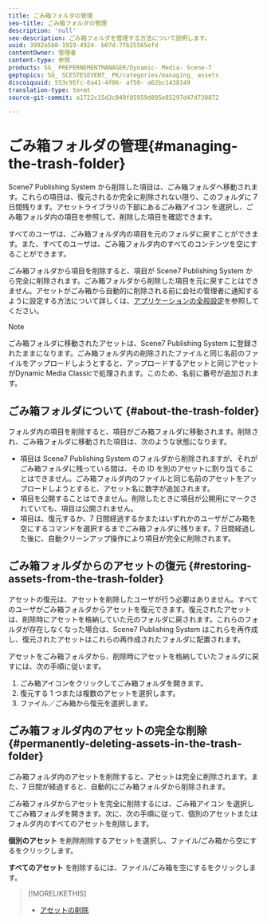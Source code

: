 ```yaml
---
title: ごみ箱フォルダの管理
seo-title: ごみ箱フォルダの管理
description: 'null'
seo-description: ごみ箱フォルダを管理する方法について説明します。
uuid: 3992a5b8-1919-4924- b07d-7fb25565efd
contentOwner: 管理者
content-type: 参照
products: SG_ PREPERNEMENTMANAGER/Dynamic- Media- Scene-7
geptopics: SG_ SCESTESEVENT_ PK/categories/managing_ assets
discoiquuid: 553c95fc-0a41-4f06- af50- a62bc1438149
translation-type: tm+mt
source-git-commit: a1722c15d3c049f05959d895e85297d47d730872

---
```



# ごみ箱フォルダの管理{#managing-the-trash-folder}

Scene7 Publishing System から削除した項目は、ごみ箱フォルダへ移動されます。これらの項目は、復元されるか完全に削除されない限り、このフォルダに 7 日間残ります。アセットライブラリの下部にあるごみ箱アイコン  を選択し、ごみ箱フォルダ内の項目を参照して、削除した項目を確認できます。

すべてのユーザは、ごみ箱フォルダ内の項目を元のフォルダに戻すことができます。また、すべてのユーザは、ごみ箱フォルダ内のすべてのコンテンツを空にすることができます。

ごみ箱フォルダから項目を削除すると、項目が Scene7 Publishing System から完全に削除されます。ごみ箱フォルダから削除した項目を元に戻すことはできません。アセットがごみ箱から自動的に削除される前に会社の管理者に通知するように設定する方法について詳しくは、[アプリケーションの全般設定](application-setup.md#general_settings)を参照してください。

>[!NOTE]
>
>ごみ箱フォルダに移動されたアセットは、Scene7 Publishing System に登録されたままになります。ごみ箱フォルダ内の削除されたファイルと同じ名前のファイルをアップロードしようとすると、アップロードするアセットと同じアセットがDynamic Media Classicで処理されます。このため、名前に番号が追加されます。

## ごみ箱フォルダについて {#about-the-trash-folder}

フォルダ内の項目を削除すると、項目がごみ箱フォルダに移動されます。削除され、ごみ箱フォルダに移動された項目は、次のような状態になります。

* 項目は Scene7 Publishing System のフォルダから削除されますが、それがごみ箱フォルダに残っている間は、その ID を別のアセットに割り当てることはできません。ごみ箱フォルダ内のファイルと同じ名前のアセットをアップロードしようとすると、アセット名に数字が追加されます。
* 項目を公開することはできません。削除したときに項目が公開用にマークされていても、項目は公開されません。
* 項目は、復元するか、7 日間経過するかまたはいずれかのユーザがごみ箱を空にするコマンドを選択するまでごみ箱フォルダに残ります。7 日間経過した後に、自動クリーンアップ操作により項目が完全に削除されます。

## ごみ箱フォルダからのアセットの復元 {#restoring-assets-from-the-trash-folder}

アセットの復元は、アセットを削除したユーザが行う必要はありません。すべてのユーザがごみ箱フォルダからアセットを復元できます。復元されたアセットは、削除時にアセットを格納していた元のフォルダに戻されます。これらのフォルダが存在しなくなった場合は、Scene7 Publishing System はこれらを再作成し、復元されたアセットはこれらの再作成されたフォルダに配置されます。

アセットをごみ箱フォルダから、削除時にアセットを格納していたフォルダに戻すには、次の手順に従います。

1. ごみ箱アイコンをクリックしてごみ箱フォルダを開きます。
1. 復元する 1 つまたは複数のアセットを選択します。
1. ファイル／ごみ箱から復元を選択します。

## ごみ箱フォルダ内のアセットの完全な削除 {#permanently-deleting-assets-in-the-trash-folder}

ごみ箱フォルダ内のアセットを削除すると、アセットは完全に削除されます。また、7 日間が経過すると、自動的にごみ箱フォルダから削除されます。

ごみ箱フォルダからアセットを完全に削除するには、ごみ箱アイコン  を選択してごみ箱フォルダを開きます。次に、次の手順に従って、個別のアセットまたはフォルダ内のすべてのアセットを削除します。

**個別のアセット** を削除削除するアセットを選択し、ファイル/ごみ箱から空にするをクリックします。

**すべてのアセット** を削除するには、ファイル/ごみ箱を空にするをクリックします。

>[!MORELIKETHIS]
>
>* [アセットの削除](moving-renaming-deleting-assets.md#delete_assets)

